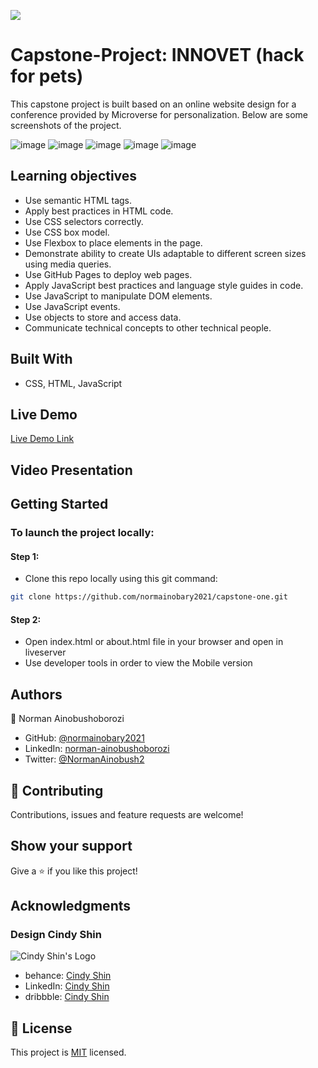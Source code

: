 ![](https://img.shields.io/badge/Microverse-blueviolet)

# Capstone-Project: INNOVET (hack for pets)

This capstone project is built based on an online website design for a conference provided by Microverse for personalization.
Below are some screenshots of the project.

![image](./images/desktop1.png)
![image](./images/desktop3.png)
![image](./images/mobile1.png)
![image](./images/mobile3.png)
![image](./images/mobile7.png)

 ## Learning objectives

 - Use semantic HTML tags.
 - Apply best practices in HTML code.
 - Use CSS selectors correctly.
 - Use CSS box model.
 - Use Flexbox to place elements in the page.
 - Demonstrate ability to create UIs adaptable to different screen sizes using media queries.
 - Use GitHub Pages to deploy web pages.
 - Apply JavaScript best practices and language style guides in code.
 - Use JavaScript to manipulate DOM elements.
 - Use JavaScript events.
 - Use objects to store and access data.
 - Communicate technical concepts to other technical people.

## Built With

- CSS, HTML, JavaScript

## Live Demo

[Live Demo Link](https://normainobary2021.github.io/capstone-one/)

## Video Presentation



## Getting Started

### To launch the project locally:

#### Step 1:
- Clone this repo locally using this git command:

```bash
git clone https://github.com/normainobary2021/capstone-one.git
```

#### Step 2:

- Open index.html or about.html file in your browser and open in liveserver
- Use developer tools in order to view the Mobile version

## Authors

👤 Norman Ainobushoborozi

- GitHub: [@normainobary2021](https://github.com/normainobary2021)
- LinkedIn: [norman-ainobushoborozi](https://www.linkedin.com/in/norman-ainobushoborozi/)
- Twitter: [@NormanAinobush2](https://twitter.com/NormanAinobush2)


## 🤝 Contributing

Contributions, issues and feature requests are welcome!


## Show your support

Give a ⭐️ if you like this project!

## Acknowledgments

### Design Cindy Shin

![Cindy Shin's Logo](https://mir-s3-cdn-cf.behance.net/user/115/0a3f923115241.576e64d0ea9fa.png)

- behance: [Cindy Shin](https://www.behance.net/adagio07)
- LinkedIn: [Cindy Shin](https://www.linkedin.com/in/adagio07/)
- dribbble: [Cindy Shin](https://dribbble.com/adagio07/collections)

## 📝 License

This project is [MIT](./MIT.md) licensed.
